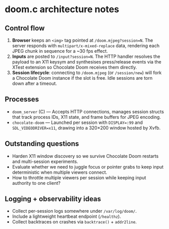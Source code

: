 # doom.c architecture notes

## Control flow

1. **Browser** keeps an `<img>` tag pointed at `/doom.mjpeg?session=N`. The
   server responds with `multipart/x-mixed-replace` data, rendering each JPEG
 chunk in sequence for a ~30 fps effect.
2. **Inputs** are posted to `/input?session=N`. The HTTP handler resolves the
   payload to an X11 keysym and synthesises press/release events via the XTest
   extension so Chocolate Doom receives them directly.
3. **Session lifecycle**: connecting to `/doom.mjpeg` (or `/session/new`) will
   fork a Chocolate Doom instance if the slot is free. Idle sessions are torn
   down after a timeout.

## Processes

- `doom_server` (C) — Accepts HTTP connections, manages session structs that
  track process IDs, X11 state, and frame buffers for JPEG encoding.
- `chocolate-doom` — Launched per session with `DISPLAY=:99` and
  `SDL_VIDEODRIVER=x11`, drawing into a 320×200 window hosted by Xvfb.

## Outstanding questions

- Harden X11 window discovery so we survive Chocolate Doom restarts and
  multi-session experiments.
- Evaluate whether we need to juggle focus or pointer grabs to keep input
  deterministic when multiple viewers connect.
- How to throttle multiple viewers per session while keeping input authority
  to one client?

## Logging + observability ideas

- Collect per-session logs somewhere under `/var/log/doom/`.
- Include a lightweight heartbeat endpoint (`/healthz`).
- Collect backtraces on crashes via `backtrace()` + `addr2line`.
